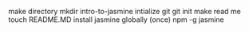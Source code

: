 make directory mkdir
  intro-to-jasmine
intialize git
  git init
make read me
  touch README.MD
install jasmine globally (once)
  npm -g jasmine
